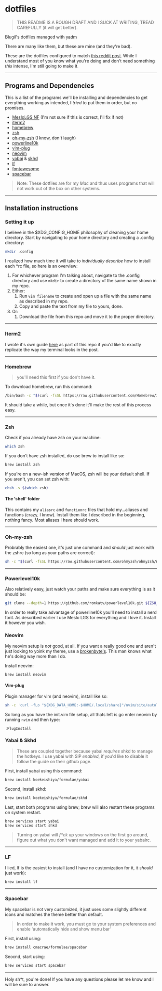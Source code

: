 # dotfiles 

> THIS README IS A ROUGH DRAFT AND I SUCK AT WRITING, TREAD CAREFULLY (it will get better).

Blugil's dotfiles managed with [yadm](https://yadm.io)

There are many like them, but these are mine (and they're bad).

These are the dotfiles configured to match [this reddit post](https://www.reddit.com/r/unixporn/comments/o6j9hj/yabaimacos_eat_breath_sleep_gruvbox/?utm_source=share&utm_medium=web2x&context=3). While I understand most of you know what you're doing and don't need something *this* intense, I'm still going to make it.

---

## Programs and Dependencies
This is a list of the programs we'll be installing and dependencies to get everything working as intended, I *tried* to put them in order, but no promises.


- [MesloLGS NF](https://github.com/ryanoasis/nerd-fonts/tree/master/patched-fonts/Meslo) (I'm not sure if this is correct, I'll fix if not)
- [iterm2](https://iterm2.com/)
- [homebrew](https://hombrew.sh)
- [zsh](https://www.zsh.org/)
- [oh-my-zsh](https://github.com/ohmyzsh/ohmyzsh) (I know, don't laugh)
- [powerline10k](https://github.com/romkatv/powerlevel10k)
- [vim-plug](https://github.com/junegunn/vim-plug)
- [neovim](https://neovim.io/)
- [yabai](https://github.com/koekeishiya/yabai) & [skhd](https://github.com/koekeishiya/skhd)
- [lf](https://github.com/gokcehan/lf)
- [fontawesome](https://fontawesome.com/v5.15/how-to-use/on-the-desktop/setup/getting-started)
- [spacebar](https://github.com/cmacrae/spacebar)

> Note: These dotfiles are for my *Mac* and thus uses programs that will not work out of the box on other systems. 

---

## Installation instructions

### Setting it up
I believe in the $XDG_CONFIG_HOME philosophy of cleaning your home directory. Start by navigating to your home directory and creating a .config directory:
```sh
mkdir .config
```
I realized how much time it will take to *individually describe* how to install each *rc file, so here is an overview:

1. For whichever program I'm talking about, navigate to the .config directory and use `mkdir` to create a directory of the same name shown in my repo.
2. Either:
	1. Run `vim filename` to create and open up a file with the same name as described in my repo.
	2. Copy and paste the text from my file to yours, done. 
3. Or:
	1. Download the file from this repo and move it to the proper directory.

---

### Iterm2

I wrote it's own guide [here](https://github.com/Blugil/dotfiles/tree/master/.config/iterm2) as part of this repo if you'd like to exactly replicate the way my terminal looks in the post.

---

### Homebrew
> you'll need this first if you don't have it. 

To download homebrew, run this command: 
```sh
/bin/bash -c "$(curl -fsSL https://raw.githubusercontent.com/Homebrew/install/HEAD/install.sh)"
```
It should take a while, but once it's done it'll make the rest of this process easy.

---

### Zsh
Check if you already have zsh on your machine: 
```sh
which zsh
```
If you don't have zsh installed, do use brew to install like so:
```sh
brew install zsh
```
If you're on a new-ish version of MacOS, zsh will be your default shell. If you aren't, you can set zsh with:
```sh
chsh -s $(which zsh)
```

#### The 'shell' folder
This contains my `aliasrc` and `functionrc` files that hold my...aliases and functions (crazy, I know).
Install them like I described in the beginning, nothing fancy. Most aliases I have should work.

---

### Oh-my-zsh
Probrably the easiest one, it's just one command and *should* just work with the zshrc (so long as your paths are correct):
```sh
sh -c "$(curl -fsSL https://raw.githubusercontent.com/ohmyzsh/ohmyzsh/master/tools/install.sh)"
```

---

### Powerlevel10k
Also relatively easy, just watch your paths and make sure everything is as it should be:

```sh
git clone --depth=1 https://github.com/romkatv/powerlevel10k.git ${ZSH_CUSTOM:-$HOME/.oh-my-zsh/custom}/themes/powerlevel10k
```
In order to really take advantage of powerline10k you'll need to install a nerd font. As described earlier I use Meslo LGS for everything and I love it. Install it however you wish.

### Neovim
My neovim setup is *not* good, at all. If you want a really good one and aren't just looking to yoink my theme, use a [brokenbyte's](https://gitlab.com/brokenbyte/dotfiles/-/tree/master/dot_config/nvim). This man knows what he's doing way more than I do.

Install neovim:

```sh
brew install neovim
```

#### Vim-plug
Plugin manager for vim (and neovim), install like so:

```sh
sh -c 'curl -fLo "${XDG_DATA_HOME:-$HOME/.local/share}"/nvim/site/autoload/plug.vim --create-dirs \ https://raw.githubusercontent.com/junegunn/vim-plug/master/plug.vim'
```
So long as you have the init.vim file setup, all thats left is go enter neovim by running `nvim` and then type:

```
:PlugInstall
```

### Yabai & Skhd
> These are coupled together because yabai *requires* shkd to manage the hotkeys. I use yabai with SIP *enabled*, if you'd like to disable it follow the guide on their github page.

First, install yabai using this command: 
```sh
brew install koekeishiya/formulae/yabai
```
Second, install skhd:
```sh
brew install koekeishiya/formulae/skhd
```
Last, start both programs using brew; brew will also restart these programs on system restart.
```sh
brew services start yabai
brew services start shkd
```
> Turning on yabai will *f\*ck* up your windows on the first go around, figure out what you don't want managed and add it to your yabairc.

---

### LF
I lied, lf is the easiest to install (and I have no customization for it, it *should* just work):

```sh
brew install lf
```

---

### Spacebar
My spacebar is not very customized, it just uses some slightly different icons and matches the theme better than default.
> In order to make it work, you must go to your system preferences and enable 'automatically hide and show menu bar'

First, install using:

```sh
brew install cmacrae/formulae/spacebar
```

Seocnd, start using: 

```sh
brew services start spacebar
```

---

Holy sh*t, you're done! If you have any questions please let me know and I will be sure to answer.